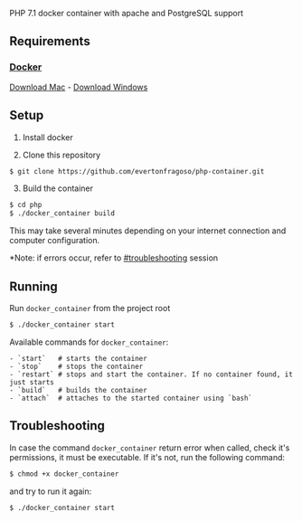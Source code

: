 PHP 7.1 docker container with apache and PostgreSQL support

## Requirements

### [Docker](https://www.docker.com/products/overview)

[Download Mac](https://download.docker.com/mac/stable/Docker.dmg) -
[Download Windows](https://download.docker.com/win/stable/InstallDocker.msi)

## Setup

1. Install docker

2. Clone this repository 
  ```bash
  $ git clone https://github.com/evertonfragoso/php-container.git
  ```

3. Build the container
  ```bash
  $ cd php
  $ ./docker_container build
  ```

This may take several minutes depending on your internet connection and computer configuration.

*Note: if errors occur, refer to [#troubleshooting](#troubleshooting) session

## Running

Run `docker_container` from the project root
```bash
$ ./docker_container start
  ```

Available commands for `docker_container`:
```
- `start`   # starts the container
- `stop`    # stops the container
- `restart` # stops and start the container. If no container found, it just starts
- `build`   # builds the container
- `attach`  # attaches to the started container using `bash`
```

## Troubleshooting

In case the command `docker_container` return error when called, check it's permissions, it must be executable.
If it's not, run the following command:

```bash
$ chmod +x docker_container
```

and try to run it again:

```bash
$ ./docker_container start
```
